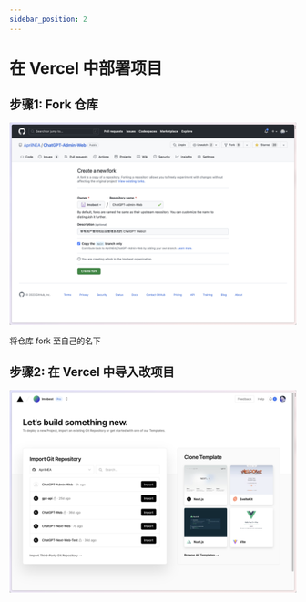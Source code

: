 ```yaml
---
sidebar_position: 2
---
```


# 在 Vercel 中部署项目

## 步骤1: Fork 仓库

![](img/deploy-01.png)

将仓库 fork 至自己的名下

## 步骤2: 在 Vercel 中导入改项目

![](img/deploy-02.png)




